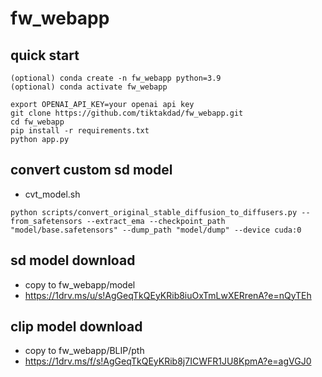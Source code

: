 # fw_webapp


## quick start
```shell
(optional) conda create -n fw_webapp python=3.9
(optional) conda activate fw_webapp

export OPENAI_API_KEY=your openai api key
git clone https://github.com/tiktakdad/fw_webapp.git
cd fw_webapp
pip install -r requirements.txt
python app.py
```

## convert custom sd model
- cvt_model.sh
```shell
python scripts/convert_original_stable_diffusion_to_diffusers.py --from_safetensors --extract_ema --checkpoint_path "model/base.safetensors" --dump_path "model/dump" --device cuda:0
```

## sd model download
- copy to fw_webapp/model
- https://1drv.ms/u/s!AgGeqTkQEyKRib8iuOxTmLwXERrenA?e=nQyTEh

## clip model download
- copy to fw_webapp/BLIP/pth
- https://1drv.ms/f/s!AgGeqTkQEyKRib8j7ICWFR1JU8KpmA?e=agVGJ0
